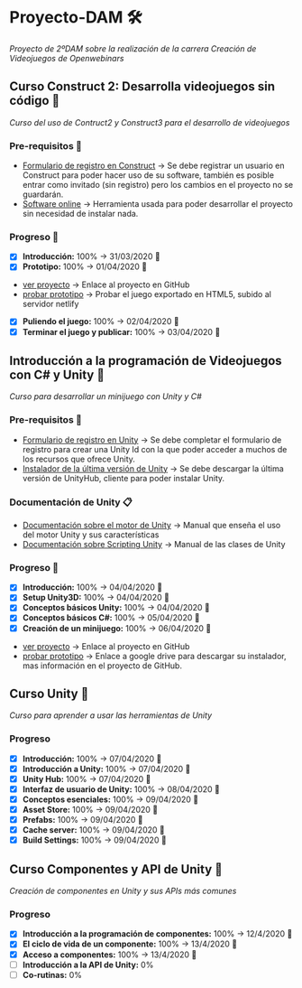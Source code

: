 # Proyecto-DAM 🛠️
_Proyecto de 2ºDAM sobre la realización de la carrera Creación de Videojuegos de Openwebinars_

## Curso Construct 2: Desarrolla videojuegos sin código 🚀
_Curso del uso de Contruct2 y Construct3 para el desarrollo de videojuegos_

### Pre-requisitos 🔧
* [Formulario de registro en Construct](https://www.construct.net/en/register?utm_campaign=C3Editor&utm_source=browser&utm_medium=r189.2&utm_term=RegisterAccount) -> Se debe registrar un usuario en Construct para poder hacer uso de su software, también es posible entrar como invitado (sin registro) pero los cambios en el proyecto no se guardarán.
* [Software online](https://editor.construct.net/) -> Herramienta usada para poder desarrollar el proyecto sin necesidad de instalar nada.

### Progreso 🚴
* [x] **Introducción:** 100% -> 31/03/2020 📅
* [x] **Prototipo:** 100% -> 01/04/2020 📅 
 * [ver proyecto](https://github.com/AlejandroMoreira/prototipo) -> Enlace al proyecto en GitHub
 * [probar prototipo](https://alejandromoreira-constuctprototype.netlify.com/) -> Probar el juego exportado en HTML5, subido al servidor netlify
  
* [x] **Puliendo el juego:** 100% -> 02/04/2020 📅
* [x] **Terminar el juego y publicar:** 100% -> 03/04/2020 📅

## Introducción a la programación de Videojuegos con C# y Unity 🚀
_Curso para desarrollar un minijuego con Unity y C#_

### Pre-requisitos 🔧
* [Formulario de registro en Unity](https://id.unity.com/en/conversations/c0c77d84-b01e-4a41-a8a8-8949b83fd5ef009f) -> Se debe completar el formulario de registro para crear una Unity Id con la que poder acceder a muchos de los recursos que ofrece Unity.
* [Instalador de la última versión de Unity](https://store.unity.com/es/download-nuo) -> Se debe descargar la última versión de UnityHub, cliente para poder instalar Unity.

### Documentación de Unity 📋
* [Documentación sobre el motor de Unity](https://docs.unity3d.com/Manual/index.html) -> Manual que enseña el uso del motor Unity y sus características
* [Documentación sobre Scripting Unity](https://docs.unity3d.com/2018.4/Documentation/ScriptReference/index.html) -> Manual de las clases de Unity

### Progreso 🚴
* [x] **Introducción:** 100% -> 04/04/2020 📅
* [x] **Setup Unity3D:** 100% -> 04/04/2020 📅
* [x] **Conceptos básicos Unity:** 100% -> 04/04/2020 📅
* [x] **Conceptos básicos C#:** 100% -> 05/04/2020 📅
* [x] **Creación de un minijuego:** 100% -> 06/04/2020 📅
 * [ver proyecto](https://github.com/AlejandroMoreira/Prototipo-Unity/blob/master/README.md) -> Enlace al proyecto en GitHub
 * [probar prototipo](https://drive.google.com/open?id=1xYcBLgLBAZ511eTjIQT_kgPwr2BP1JC0) -> Enlace a google drive para descargar su instalador, mas información en el proyecto de GitHub.
 
## Curso Unity 🚀
 _Curso para aprender a usar las herramientas de Unity_
 
### Progreso
* [x] **Introducción:** 100% -> 07/04/2020 📅
* [x] **Introducción a Unity:** 100% -> 07/04/2020 📅
* [x] **Unity Hub:** 100% -> 07/04/2020 📅
* [x] **Interfaz de usuario de Unity:** 100% -> 08/04/2020 📅
* [x] **Conceptos esenciales:** 100% -> 09/04/2020 📅
* [x] **Asset Store:** 100% -> 09/04/2020 📅
* [x] **Prefabs:** 100% -> 09/04/2020 📅
* [x] **Cache server:** 100% -> 09/04/2020 📅
* [x] **Build Settings:** 100% -> 09/04/2020 📅

## Curso Componentes y API de Unity 🚀
_Creación de componentes en Unity y sus APIs más comunes_

### Progreso
* [x] **Introducción a la programación de componentes:**  100% -> 12/4/2020 📅
* [x] **El ciclo de vida de un componente:**  100% -> 13/4/2020 📅
* [x] **Acceso a componentes:**  100% -> 13/4/2020 📅
* [ ] **Introducción a la API de Unity:**  0%
* [ ] **Co-rutinas:**  0%
